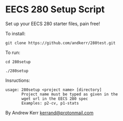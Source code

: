 EECS 280 Setup Script
======================
Set up your EECS 280 starter files, pain free!

To install:
```
git clone https://github.com/andkerr/280test.git
```

To run:
```
cd 280setup

./280setup
```

Insructions:
```
usage: 280setup <project name> [directory]
       Project name must be typed as given in the
       wget url in the EECS 280 spec
       Examples: p2-cv, p1-stats
```

By Andrew Kerr <kerrand@protonmail.com>
